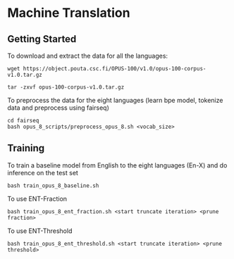 # Machine Translation


## Getting Started 
To download and extract the data for all the languages:
```
wget https://object.pouta.csc.fi/OPUS-100/v1.0/opus-100-corpus-v1.0.tar.gz

tar -zxvf opus-100-corpus-v1.0.tar.gz
```

To preprocess the data for the eight languages (learn bpe model, tokenize data and preprocess using fairseq)
```
cd fairseq 
bash opus_8_scripts/preprocess_opus_8.sh <vocab_size>
```

## Training 
To train a baseline model from English to the eight languages (En-X) and do inference on the test set
```
bash train_opus_8_baseline.sh
```

To use ENT-Fraction
```
bash train_opus_8_ent_fraction.sh <start truncate iteration> <prune fraction>
```

To use ENT-Threshold
```
bash train_opus_8_ent_threshold.sh <start truncate iteration> <prune threshold>
```
